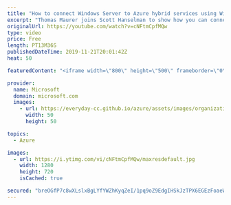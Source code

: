 ```yaml
---
title: "How to connect Windows Server to Azure hybrid services using Windows Admin Center | Azure Friday"
excerpt: "Thomas Maurer joins Scott Hanselman to show how you can connect your Windows Servers on-premises to Azure hybrid services like Azure Site Recovery to protect your virtual machines or Azure Update Management to keep your servers up to date.  1:28 - Demo  Connecting Windows Server to Azure hybrid services"
originalUrl: https://youtube.com/watch?v=cNFtmCpfMQw
type: video
price: Free
length: PT13M36S
publishedDateTime: 2019-11-21T20:01:42Z
heat: 50

featuredContent: "<iframe width=\"800\" height=\"500\" frameborder=\"0\" src=\"https://www.youtube.com/embed/cNFtmCpfMQw\" allow=\"accelerometer; autoplay; encrypted-media; gyroscope; picture-in-picture\" allowfullscreen></iframe>"

provider:
  name: Microsoft
  domain: microsoft.com
  images:
    - url: https://everyday-cc.github.io/azure/assets/images/organizations/microsoft.com-50x50.jpg
      width: 50
      height: 50

topics:
  - Azure

images:
  - url: https://i.ytimg.com/vi/cNFtmCpfMQw/maxresdefault.jpg
    width: 1280
    height: 720
    isCached: true

secured: "breOGfP7c8wXLslxBgLYfYWZhKyqZeI/1pq9oZ9EdgIHSkJzTPX6EGEzFoaeWHfsQXQmY/lFcUfsQukr1ZbN2IfBv/ZUG2gB+/fZgXG8W5xEDK/xA7j8C6fc3lwfCYs7Ms1JBPGWHJACZDm8X/jGFjKYkSI17onFQ1GZ5VY+EuyirQNnD0KvtmIMvEkuoVf7PYxzo4lnb6U8bmKIGTwvjK+9hwxmtu/ND2AuvX+W5oFw0WMQxkqfYFT3mkh+udp7TApMoNett9lqWESX5Mc+FoMDP5VQ0TRizQ8UJ66G52H1eNSelxFNOODNubQet1kqh6PGaGJRGW6ABPXvAP6mFc/cpz2UYoh2HPFeUg1mO/JHnEee5amR/2+cG2Dzeu7ACux9fqAcx6oHR+I8bKV6ekulafzI/eyTKlSuHQDMSJU=;AV90GYFmeKh8hgd6jFQXAQ=="
---
```


